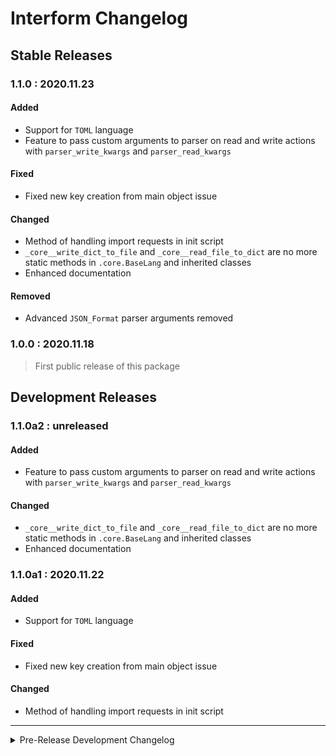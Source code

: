 # Interform Changelog

## Stable Releases


### **1.1.0** : 2020.11.23

#### Added
- Support for `TOML` language
- Feature to pass custom arguments to parser on read and write actions with `parser_write_kwargs` and `parser_read_kwargs`

#### Fixed
- Fixed new key creation from main object issue

#### Changed
- Method of handling import requests in init script
- `_core__write_dict_to_file` and `_core__read_file_to_dict` are no more static methods in `.core.BaseLang` and inherited classes
- Enhanced documentation

#### Removed
- Advanced `JSON_Format` parser arguments removed


### **1.0.0** : 2020.11.18

> First public release of this package


## Development Releases


### **1.1.0a2** : unreleased

#### Added
- Feature to pass custom arguments to parser on read and write actions with `parser_write_kwargs` and `parser_read_kwargs`

#### Changed
- `_core__write_dict_to_file` and `_core__read_file_to_dict` are no more static methods in `.core.BaseLang` and inherited classes
- Enhanced documentation


### **1.1.0a1** : 2020.11.22

#### Added
- Support for `TOML` language

#### Fixed
- Fixed new key creation from main object issue

#### Changed
- Method of handling import requests in init script


---------

<details>
<summary>Pre-Release Development Changelog</summary>

> In this part of changelog you can track the progress of development before the public `1.0.0` version release.


## 2020.11.18

### Changed
- Changed version to `1.0.0`
- `.core.BaseLang` methods inheritance modified a bit
- Github workflows prepared for release state

### Fixed
- Documentation folder name for github page build
- Link to documentation page in main `README.rst`

### Removed
- Posfix for documentation display version


## 2020.11.17

### Added
- `.core.BaseLang`
  - `refresh()` and `reload()` now will return `bool` value
- Root makefile target to publish the package

### Fixed
- `.core.*`
  - `BaseLang.copy()` and `recursive_dicts_merge()` copy was fixed with `copy.deepcopy()` module to remove all references to original dictionary
- `ModuleNotFoundError` exception on importing `interform` without external package installed

### Changed
- Version changed to `1.0.0dev1` for test release purpose
  - Changed to `1.0.0dev2`
- Replaced all `"` quotation marks with `'`
- Enhanced the docstrings for `.core`
- Enhanced docs structure
- Makefile usage added to `release.yml` workflow


## 2020.11.16

### Added
- README to `./examples/` dir

### Fixed
- `.core.recursive_dicts_merge()` was not merging anything

### Changed
- Docs version postfix = `_predocs`. Will be removed on release.
- Enhanced docs
- Docs makefile now will create `_static` dir on run, if it doesn't exist

### Removed
- `:ref:` from docs. Replaced with html links.


## 2020.11.15

### Added
- Project root makefile containing options to build the package and documentation

### Changed
- Project classifiers `Development Status` to `5 - Production/Stable`

### Removed
- `XML` and `INI` support cutted due to unfinished state. Realisation code moved to repo branch `dev/lang_support`


## 2020.11.14

### Added
- Started implementation of `INI` dif language support with full tests support
- Created and almost finished function `.core.parse_dict_values()`

### Changed
- Enhanced main package `__init__`
- README and docs 'Supported Languages' changed
- Changed 'about' info in README and docs

## Removed
- Variable converting in `.tests.core` due to `.core.parse_dict_values()` is almost ready to implement


## 2020.11.13

### Added
- Docstrings at the beginning of each `.langs` module, describing its purpose.

### Changed
- Renamed the `.configs` subpackage to `.langs`
- Renamed `.core.BaseInterchange` to `.core.BaseLang`
- Renamed `.tests.BaseConfigTest` to `.tests.BaseLangTest`
- Renamed the variable `.tests.*::self.config` to `.tests.*::self.language_object`
- Modified `.core.BaseLang` docstrings
- Enhanced the 'about' description in README and docs


## 2020.11.12

### Added
- Support for `XML` language with unit testing suite

### Changed
- Renamed some variables in tests core
- Added information about `XML` language to `README.rst` and docs
- Adjusted `setup.py` to support new `XML` language feature


## 2020.11.10

### Added
- New `safe_mode` feature to `.core.BaseConfiguration.refresh()` with tesing suite modifications
- Links to *docs* and *bug tracker* to `setup.py` script
- What version of `configurio` is docs for and revision time in index page

### Changed
- Project version to `1.0.0` (Preparing for the release)
- Enhanced *installation guide* section in docs


## 2020.11.09

### Added
- Basic documentation *(WIP)*
- `.core.BaseConfiguration`
  - Added iterator support
- Created simple example usage of this package as a CLI tool

### Fixed
- Optional argument `default_config` in `.core.BaseConfiguration` is now really optional. Yeah.
- Methods `pop()` and `popitem()` in `.core.BaseConfiguration` now will return values as expected.

### Changed
- `.core.BaseConfiguration`
  - `refresh()` now will merge all changes to config dictionary without overwriting the nested dicts
  - Renamed `reset_to_file()` method to `reload()`


## 2020.11.04

### Added
- `Yaml` support *(<=1.2)* with [`ruamel.yaml`](https://pypi.org/project/ruamel.yaml/) module. `PyYaml` support dropped. Tests added.
- `.core.BaseConfiguration` additions:
  - `dict` methods to work with `__configuration_dict`
  - Added getters and setters for `__configuration_dict` and `__default_local_file_dict`
- Custom markers `yaml` and `json` to PyTest configuration
- `test` bundle to `setup.py`'s `extras_require` with all necessary for testing packages

### Fixed
- Existing files will no longer be overwritten with values from the default dictionary on object initialization

### Changed
- Unit tests suite modified to current changes and enhanced
- `.core.BaseConfiguration.__init__()`:
  - `default_config` argument is now optional
  - `create_if_not_found` argument removed

### Removed
- Got rid of the object model access and switched to dict support
- Useless version range lock from `requirements-dev.txt` and `setup.py`
- Removed logging module support
- `.core.BaseConfiguration` removals:
  - `reset_file_to_defaults()` method
  - `__repr__()` method


## 0.0.2-dev2 : 2020.11.05
> This version was the last attempt to create object model configuration files. I decided to give up this idea, because the realisation of this feature was awful.

### Added
- Feature to extend the current configuration object with dictionaries
- Create nested attributes in object without any dicts usage
  - Example:
    ```python
    >>> cfg = Configuration()
    >>> cfg.test.nested.d = "yes"
    >>> cfg.test.nested.d
    'yes'
    ```

### Changed
- Split configuration files controllers by type in submodule `.configs`
- Enhanced unit tests coverage
- Moved unit tests to project directory
- Renamed some methods to more friendly variants

### Fixed
- `.core.BaseController.clear()` implementation fixed
- `.core.Namespace.__getitem__()` behaviour fixed


## 0.0.2-dev1 : 2020.11.01

### Added
- `clear` method to `.core.BaseController`
- proto for new function `.core.dict_to_namespace()`

### Changed
- Fully refactored the config system
  - New way of interacting with configurations: `Configuration` and `Controller`
  - Values now will be stored in `Configuration` class
  - All methods now located in `*Controller` classes
- Updated unit tests to new code

</details>

